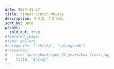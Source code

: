 ```yaml
---
date: 2024-11-27
title: Finest Scotch Whisky
description: ４０度、７００ml。
sort_by: Date
params:
  sold_out: true
#featured_image: 
#type: gallery
#categories: ["whisky", "springbank"]
#resources:
#  - src: springbank/aged_32_years/box_front.jpg
#    title: "anyway"
---
```

